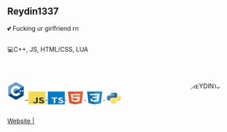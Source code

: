 ## Reydin1337

💕 Fucking ur girlfriend rn
##
💻C++, JS, HTML/CSS, LUA
##

<div style="display: inline_block"><br>
<p align="left"> <a href="https://www.w3schools.com/cpp/" target="_blank"> <img src="https://raw.githubusercontent.com/devicons/devicon/master/icons/cplusplus/cplusplus-original.svg" alt="cplusplus" width="40" height="40"/> </a> <a href="https://developer.mozilla.org/en-US/docs/Web/JavaScript" target="_blank"> <img> 
  <img align="center" alt="REYDIN1337" height="30" width="40" src="https://raw.githubusercontent.com/devicons/devicon/master/icons/javascript/javascript-original.svg">
  <img align="center" alt="REYDIN1337" height="30" width="40" src="https://raw.githubusercontent.com/devicons/devicon/master/icons/typescript/typescript-plain.svg">
  <img align="center" alt="REYDIN1337" height="30" width="40" src="https://raw.githubusercontent.com/devicons/devicon/master/icons/html5/html5-original.svg">
  <img align="center" alt="REYDIN1337" height="30" width="40" src="https://raw.githubusercontent.com/devicons/devicon/master/icons/css3/css3-original.svg">
  <img align="center" alt="REYDIN1337" height="30" width="40" src="https://raw.githubusercontent.com/devicons/devicon/master/icons/python/python-original.svg">
  <img align="right" alt="REYDIN1337" height="150" style="border-radius:50px;" src="https://media.discordapp.net/attachments/699808662109028362/1173347991470481559/IMG_0425.jpg">
</div>
  
  ##
 
<div> 
  
  [Website |](https://silentcheats.xyz)
  
</div>
